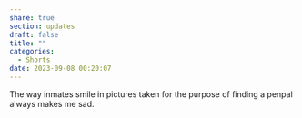 ```yaml
---
share: true
section: updates
draft: false
title: ""
categories:
  - Shorts
date: 2023-09-08 00:20:07
---
```


The way inmates smile in pictures taken for the purpose of finding a penpal always makes me sad.
